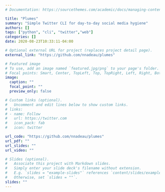 ```yaml
---
# Documentation: https://sourcethemes.com/academic/docs/managing-content/

title: "Plumes"
summary: "Simple Twitter CLI for day-to-day social media hygiene"
authors: []
tags: ["python", "cli", "twitter","web"]
categories: []
date: 2020-08-23T10:33:11-04:00

# Optional external URL for project (replaces project detail page).
external_link: "https://github.com/nnadeau/plumes"

# Featured image
# To use, add an image named `featured.jpg/png` to your page's folder.
# Focal points: Smart, Center, TopLeft, Top, TopRight, Left, Right, BottomLeft, Bottom, BottomRight.
image:
  caption: ""
  focal_point: ""
  preview_only: false

# Custom links (optional).
#   Uncomment and edit lines below to show custom links.
# links:
# - name: Follow
#   url: https://twitter.com
#   icon_pack: fab
#   icon: twitter

url_code: "https://github.com/nnadeau/plumes"
url_pdf: ""
url_slides: ""
url_video: ""

# Slides (optional).
#   Associate this project with Markdown slides.
#   Simply enter your slide deck's filename without extension.
#   E.g. `slides = "example-slides"` references `content/slides/example-slides.md`.
#   Otherwise, set `slides = ""`.
slides: ""
---
```

